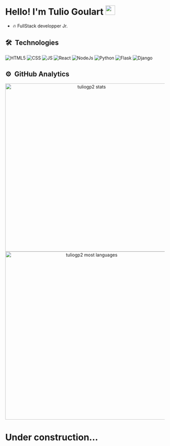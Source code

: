 <h1>Hello! I'm Tulio Goulart <img src="https://raw.githubusercontent.com/KaueMarques/KaueMarques/master/hi.gif" width="30px"></h1>

- :fire: FullStack developper Jr.


##  🛠 &nbsp;Technologies

<p align="left">

<img align="center" alt="HTML5" SRC="https://img.shields.io/badge/HTML5-E34F26?style=for-the-badge&logo=html5&logoColor=white">

<img align="center" alt="CSS" SRC="https://img.shields.io/badge/CSS3-1572B6?style=for-the-badge&logo=css3&logoColor=white">

<img align="center" alt="JS" SRC="https://img.shields.io/badge/JavaScript-F7DF1E?style=for-the-badge&logo=javascript&logoColor=black">

<img align="center" alt="React" SRC="https://img.shields.io/badge/React-20232A?style=for-the-badge&logo=react&logoColor=61DAFB">

<img align="center" alt="NodeJs" SRC="https://img.shields.io/badge/Node.js-43853D?style=for-the-badge&logo=node.js&logoColor=white">

<img align="center" alt="Python" SRC="https://img.shields.io/badge/Python-3776AB?style=for-the-badge&logo=python&logoColor=white">

<img align="center" alt="Flask" SRC="https://img.shields.io/badge/Flask-000000?style=for-the-badge&logo=flask&logoColor=white">

<img align="center" alt="Django" SRC="https://img.shields.io/badge/Django-092E20?style=for-the-badge&logo=django&logoColor=white">
</p>

## ⚙️ &nbsp;GitHub Analytics

<p align="center">

<img width="530em" src="https://github-readme-stats.vercel.app/api?username=tuliogp2&show_icons=true&theme=dark" alt="tuliogp2 stats"/>

<img width="530em" src="https://github-readme-stats.vercel.app/api/top-langs/?username=tuliogp2&theme=synthwave" alt="tuliogp2 most languages"/>

</p>

<h1> Under construction...</h1>
